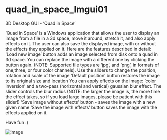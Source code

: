 # quad_in_space_Imgui01

3D Desktop GUI - ‘Quad in Space’

‘Quad in Space’ is a Windows application that allows the user to display an image from a file in a 3d space, move it around, stretch it, and also apply effects on it. The user can also save the displayed image, with or without the effects they applied on it. Here are the features described in detail:
‘Load new image’ button adds an image selected from disk onto a quad in 3d space. You can replace the image with a different one by clicking the button again. (NOTE: Supported file types are ‘jpg’, and ‘png’, in formats of one,three, or four color channels).
Use the sliders to change the position, rotation and scale of the image
‘Default position’ button restores the image to its original size and location
You can apply effects on the image: ‘color inversion’ and a two-pass (horizontal and vertical) gaussian blur effect. The slider controls the blur radius (NOTE: the larger the image is, the more time the effect takes, so if you load large images, please be patient with this slider!) 
‘Save image without effects’ button - saves the image with a new given name
‘Save the image with effects’ button saves the image with the effects applied on it.

Have fun :)


![image](https://github.com/mayomeir007/quad_in_space_Imgui01/assets/59373530/85c69fdb-2147-47ba-b2c1-52de87afb1bc)
